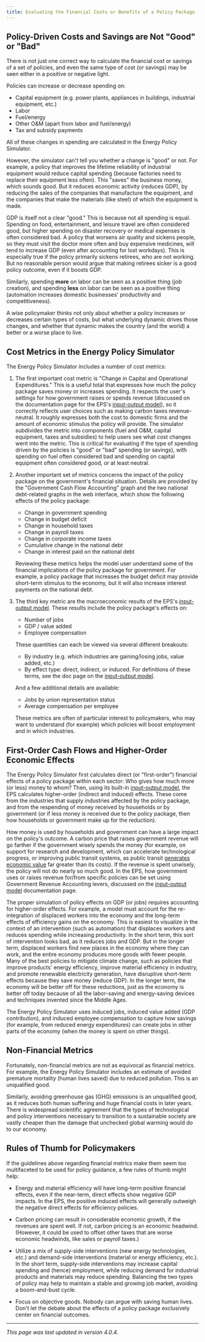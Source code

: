 ```yaml
---
title: Evaluating the Financial Costs or Benefits of a Policy Package
---
```


## Policy-Driven Costs and Savings are Not "Good" or "Bad"

There is not just one correct way to calculate the financial cost or savings of a set of policies, and even the same type of cost (or savings) may be seen either in a positive or negative light.

Policies can increase or decrease spending on:

- Capital equipment (e.g. power plants, appliances in buildings, industrial equipment, etc.)
- Labor
- Fuel/energy
- Other O&M (apart from labor and fuel/energy)
- Tax and subsidy payments

All of these changes in spending are calculated in the Energy Policy Simulator.

However, the simulator can't tell you whether a change is "good" or not.  For example, a policy that improves the lifetime reliability of industrial equipment would reduce capital spending (because factories need to replace their equipment less often).  This "saves" the business money, which sounds good.  But it reduces economic activity (reduces GDP), by reducing the sales of the companies that manufacture the equipment, and the companies that make the materials (like steel) of which the equipment is made.

GDP is itself not a clear "good."  This is because not all spending is equal.  Spending on food, entertainment, and leisure travel are often considered good, but higher spending on disaster recovery or medical expenses is often considered bad.  A policy that worsens air quality and sickens people, so they must visit the doctor more often and buy expensive medicines, will tend to increase GDP (even after accounting for lost workdays).  This is especially true if the policy primarily sickens retirees, who are not working.  But no reasonable person would argue that making retirees sicker is a good policy outcome, even if it boosts GDP.

Similarly, spending **more** on labor can be seen as a positive thing (job creation), and spending **less** on labor can be seen as a positive thing (automation increases domestic businesses' productivity and competitiveness).

A wise policymaker thinks not only about whether a policy increases or decreases certain types of costs, but what underlying dynamic drives those changes, and whether that dynamic makes the country (and the world) a better or a worse place to live.

## Cost Metrics in the Energy Policy Simulator

The Energy Policy Simulator includes a number of cost metrics:

1. The first important cost metric is "Change in Capital and Operational Expenditures."  This is a useful total that expresses how much the policy package saves money or increases spending.  It respects the user's settings for how government raises or spends revenue (discussed on the documentation page for the EPS's [input-output model](io-model)), so it correctly reflects user choices such as making carbon taxes revenue-neutral.  It roughly expresses both the cost to domestic firms and the amount of economic stimulus the policy will provide.  The simulator subdivides the metric into components (fuel and O&M, capital equipment, taxes and subsidies) to help users see what cost changes went into the metric.  This is critical for evaluating if the type of spending driven by the policies is "good" or "bad" spending (or savings), with spending on fuel often considered bad and spending on capital equipment often considered good, or at least neutral.

2. Another important set of metrics concerns the impact of the policy package on the government's financial situation.  Details are provided by the "Government Cash Flow Accounting" graph and the two national debt-related graphs in the web interface, which show the following effects of the policy package:

    * Change in government spending
    * Change in budget deficit
    * Change in household taxes
    * Change in payroll taxes
    * Change in corporate income taxes
    * Cumulative change in the national debt
    * Change in interest paid on the national debt

    Reviewing these metrics helps the model user understand some of the financial implications of the policy package for government.  For example, a policy package that increases the budget deficit may provide short-term stimulus to the economy, but it will also increase interest payments on the national debt.

3. The third key metric are the macroeconomic results of the EPS's [input-output model](io-model).  These results include the policy package's effects on:

    * Number of jobs
    * GDP / value added
    * Employee compensation

    These quantities can each be viewed via several different breakouts:

    * By industry (e.g. which industries are gaining/losing jobs, value added, etc.)
    * By effect type: direct, indirect, or induced.  For definitions of these terms, see the doc page on the [input-output model](io-model).

    And a few additional details are available:

    * Jobs by union representation status
    * Average compensation per employee

    These metrics are often of particular interest to policymakers, who may want to understand (for example) which policies will boost employment and in which industries.

## First-Order Cash Flows and Higher-Order Economic Effects

The Energy Policy Simulator first calculates direct (or "first-order") financial effects of a policy package within each sector: Who gives how much more (or less) money to whom?  Then, using its built-in [input-output model](io-model), the EPS calculates higher-order (indirect and induced) effects.  These come from the industries that supply industries affected by the policy package, and from the respending of money received by households or by government (or if less money is received due to the policy package, then how households or government make up for the reduction).

How money is used by households and government can have a large impact on the policy's outcome.  A carbon price that raises government revenue will go farther if the government wisely spends the money (for example, on support for research and development, which can accelerate technological progress, or improving public transit systems, as public transit [generates economic value](https://www.ebp-us.com/sites/default/files/project/uploads/timeismoney.pdf) far greater than its costs).  If the revenue is spent unwisely, the policy will not do nearly so much good.  In the EPS, how government uses or raises revenue for/from specific policies can be set using Government Revenue Accounting levers, discussed on the [input-output model](io-model) documentation page.

The proper simulation of policy effects on GDP (or jobs) requires accounting for higher-order effects.  For example, a model must account for the re-integration of displaced workers into the economy and the long-term effects of efficiency gains on the economy.  This is easiest to visualize in the context of an intervention (such as automation) that displaces workers and reduces spending while increasing productivity.  In the short term, this sort of intervention looks bad, as it reduces jobs and GDP.  But in the longer term, displaced workers find new places in the economy where they can work, and the entire economy produces more goods with fewer people.  Many of the best policies to mitigate climate change, such as policies that improve products' energy efficiency, improve material efficiency in industry, and promote renewable electricity generation, have disruptive short-term effects because they save money (reduce GDP).  In the longer term, the economy will be better off for these reductions, just as the economy is better off today because of all the labor-saving and energy-saving devices and techniques invented since the Middle Ages.

The Energy Policy Simulator uses induced jobs, induced value added (GDP contribution), and induced employee compensation to capture how savings (for example, from reduced energy expenditures) can create jobs in other parts of the economy (when the money is spent on other things).

## Non-Financial Metrics

Fortunately, non-financial metrics are not as equivocal as financial metrics.  For example, the Energy Policy Simulator includes an estimate of avoided premature mortality (human lives saved) due to reduced pollution.  This is an unqualified good.

Similarly, avoiding greenhouse gas (GHG) emissions is an unqualified good, as it reduces both human suffering and huge financial costs in later years.  There is widespread scientific agreement that the types of technological and policy interventions necessary to transition to a sustainable society are vastly cheaper than the damage that unchecked global warming would do to our economy.

## Rules of Thumb for Policymakers

If the guidelines above regarding financial metrics make them seem too multifaceted to be used for policy guidance, a few rules of thumb might help:

* Energy and material efficiency will have long-term positive financial effects, even if the near-term, direct effects show negative GDP impacts.  In the EPS, the positive induced effects will generally outweigh the negative direct effects for efficiency policies.

* Carbon pricing can result in considerable economic growth, if the revenues are spent well.  If not, carbon pricing is an economic headwind.  (However, it could be used to offset other taxes that are worse economic headwinds, like sales or payroll taxes.)

* Utilize a mix of supply-side interventions (new energy technologies, etc.) and demand-side interventions (material or energy efficiency, etc.).  In the short term, supply-side interventions may increase capital spending and (hence) employment, while reducing demand for industrial products and materials may reduce spending.  Balancing the two types of policy may help to maintain a stable and growing job market, avoiding a boom-and-bust cycle.

* Focus on objective goods.  Nobody can argue with saving human lives.  Don't let the debate about the effects of a policy package exclusively center on financial outcomes.

---
*This page was last updated in version 4.0.4.*
